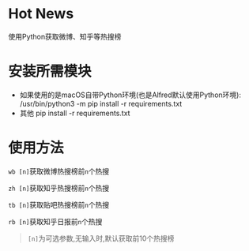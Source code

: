 # Hot News
使用Python获取微博、知乎等热搜榜
# 安装所需模块
- 如果使用的是macOS自带Python环境(也是Alfred默认使用Python环境):
/usr/bin/python3 -m pip install -r requirements.txt
- 其他
pip install -r requirements.txt
# 使用方法
`wb [n]`获取微博热搜榜前`n`个热搜

`zh [n]`获取知乎热搜榜前`n`个热搜

`tb [n]`获取贴吧热搜榜前`n`个热搜

`rb [n]`获取知乎日报前`n`个热搜


> `[n]`为可选参数,无输入时,默认获取前10个热搜榜
